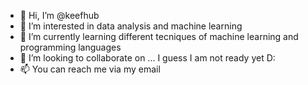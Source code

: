 - 👋 Hi, I’m @keefhub
- 👀 I’m interested in data analysis and machine learning
- 🌱 I’m currently learning different tecniques of machine learning and programming languages
- 💞️ I’m looking to collaborate on ... I guess I am not ready yet D:
- 📫 You can reach me via my email

<!---
keefhub/keefhub is a ✨ special ✨ repository because its `README.md` (this file) appears on your GitHub profile.
You can click the Preview link to take a look at your changes.
--->

